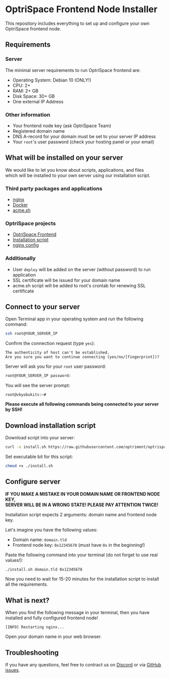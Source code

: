 # OptriSpace Frontend Node Installer

This repository includes everything to set up and configure your
own OptriSpace frontend node.

## Requirements

### Server

The minimal server requirements to run OptriSpace frontend are:

- Operating System: Debian 10 (ONLY!)
- CPU: 2+
- RAM: 2+ GB
- Disk Space: 30+ GB
- One external IP Address

### Other information

- Your frontend node key (ask OptriSpace Team)
- Registered domain name
- DNS A-record for your domain must be set to your server IP address
- Your `root`'s user password (check your hosting panel or your email)

## What will be installed on your server

We would like to let you know about scripts, applications, and files\
which will be installed to your own server using our installation script.

### Third party packages and applications

- [nginx](https://www.nginx.com/)
- [Docker](https://www.docker.com/)
- [acme.sh](https://github.com/acmesh-official/acme.sh)

### OptriSpace projects

- [OptriSpace Frontend](https://github.com/optriment/optrispace-frontend-v2)
- [Installation script](https://github.com/optriment/optrispace-frontend-node-installer/blob/master/install.sh)
- [nginx config](https://github.com/optriment/optrispace-frontend-node-installer/blob/master/assets/nginx_domain.conf)

### Additionally

- User `deploy` will be added on the server (without password) to run application
- SSL certificate will be issued for your domain name
- acme.sh script will be added to root's crontab for renewing SSL certificate

## Connect to your server

Open Terminal app in your operating system and run the following command:

```sh
ssh root@YOUR_SERVER_IP
```

Confirm the connection request (type `yes`):

```plain
The authenticity of host can't be established.
Are you sure you want to continue connecting (yes/no/[fingerprint])?
```

Server will ask you for your `root` user password:

```sh
root@YOUR_SERVER_IP password:
```

You will see the server prompt:

```text
root@vbyobukitv:~#
```

**Please execute all following commands being connected to your server by SSH!**

## Download installation script

Download script into your server:

```sh
curl -o install.sh https://raw.githubusercontent.com/optriment/optrispace-frontend-node-installer/master/install.sh
```

Set executable bit for this script:

```sh
chmod +x ./install.sh
```

## Configure server

**IF YOU MAKE A MISTAKE IN YOUR DOMAIN NAME OR FRONTEND NODE KEY,\
SERVER WILL BE IN A WRONG STATE! PLEASE PAY ATTENTION TWICE!**

Installation script expects 2 arguments: domain name and frontend node key.

Let's imagine you have the following values:

- Domain name: `domain.tld`
- Frontend node key: `0x12345678` (must have `0x` in the beginning!)

Paste the following command into your terminal (do not forget to use real values!):

```sh
./install.sh domain.tld 0x12345678
```

Now you need to wait for 15-20 minutes for the installation script to install all
the requirements.

## What is next?

When you find the following message in your terminal, then you have installed
and fully configured frontend node!

```plain
[INFO] Restarting nginx...
```

Open your domain name in your web browser.

## Troubleshooting

If you have any questions, feel free to contract us on
[Discord](https://discord.gg/7WEbtmuqtv) or via
[GitHub issues](https://github.com/optriment/optrispace-frontend-node-installer/issues/new).
